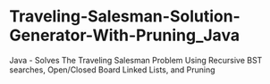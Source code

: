 # Traveling-Salesman-Solution-Generator-With-Pruning_Java
Java - Solves The Traveling Salesman Problem Using Recursive BST searches, Open/Closed Board Linked Lists, and Pruning
